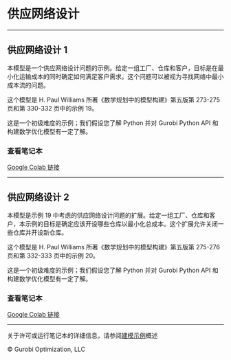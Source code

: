 # 供应网络设计

---
## 供应网络设计 1

本模型是一个供应网络设计问题的示例。给定一组工厂、仓库和客户，目标是在最小化运输成本的同时确定如何满足客户需求。这个问题可以被视为寻找网络中最小成本流的问题。

这个模型是 H. Paul Williams 所著《数学规划中的模型构建》第五版第 273-275 页和第 330-332 页中的示例 19。

这是一个初级难度的示例；我们假设您了解 Python 并对 Gurobi Python API 和构建数学优化模型有一定了解。

### 查看笔记本

[Google Colab 链接](https://colab.research.google.com/github/Gurobi/modeling-examples/blob/master/supply_network_design/supply_network_design_1.ipynb)

---
## 供应网络设计 2

本模型是示例 19 中考虑的供应网络设计问题的扩展。给定一组工厂、仓库和客户，本示例的目标是确定应该开设哪些仓库以最小化总成本。这个扩展允许关闭一些仓库并开设新仓库。

这个模型是 H. Paul Williams 所著《数学规划中的模型构建》第五版第 275-276 页和第 332-333 页中的示例 20。

这是一个初级难度的示例；我们假设您了解 Python 并对 Gurobi Python API 和构建数学优化模型有一定了解。

### 查看笔记本

[Google Colab 链接](https://colab.research.google.com/github/Gurobi/modeling-examples/blob/master/supply_network_design/supply_network_design_2.ipynb)

----
关于许可或运行笔记本的详细信息，请参阅[建模示例](../)概述

© Gurobi Optimization, LLC